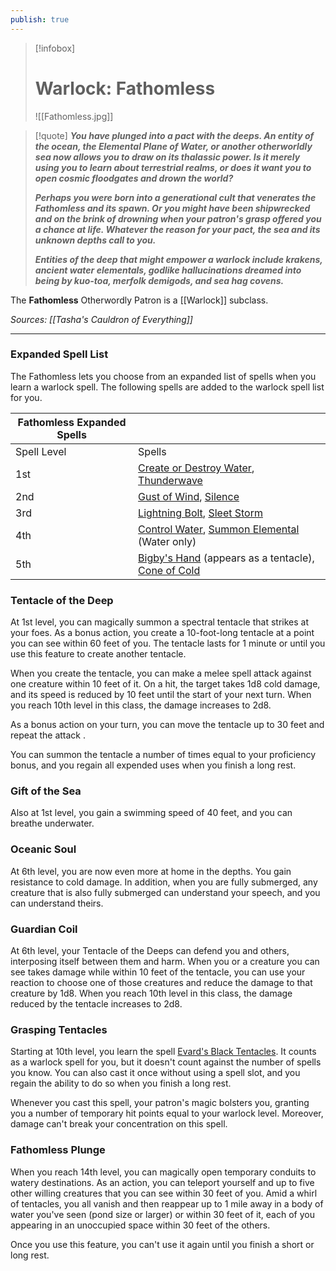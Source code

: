 ```yaml
---
publish: true
---
```

> [!infobox]
> # Warlock: Fathomless
> ![[Fathomless.jpg]]

> [!quote]
> **_You have plunged into a pact with the deeps. An entity of the ocean, the Elemental Plane of Water, or another otherworldly sea now allows you to draw on its thalassic power. Is it merely using you to learn about terrestrial realms, or does it want you to open cosmic floodgates and drown the world?_**
>
> **_Perhaps you were born into a generational cult that venerates the Fathomless and its spawn. Or you might have been shipwrecked and on the brink of drowning when your patron's grasp offered you a chance at life. Whatever the reason for your pact, the sea and its unknown depths call to you._**
>
> **_Entities of the deep that might empower a warlock include krakens, ancient water elementals, godlike hallucinations dreamed into being by kuo-toa, merfolk demigods, and sea hag covens._**

The **Fathomless** Otherwordly Patron is a [[Warlock]] subclass.

*Sources: [[Tasha's Cauldron of Everything]]*
***
### Expanded Spell List

The Fathomless lets you choose from an expanded list of spells when you learn a warlock spell. The following spells are added to the warlock spell list for you.

|Fathomless Expanded Spells|   |
|---|---|
|Spell Level|Spells|
|1st|[Create or Destroy Water](http://dnd5e.wikidot.com/spell:create-or-destroy-water), [Thunderwave](http://dnd5e.wikidot.com/spell:thunderwave)|
|2nd|[Gust of Wind](http://dnd5e.wikidot.com/spell:gust-of-wind), [Silence](http://dnd5e.wikidot.com/spell:silence)|
|3rd|[Lightning Bolt](http://dnd5e.wikidot.com/spell:lightning-bolt), [Sleet Storm](http://dnd5e.wikidot.com/spell:sleet-storm)|
|4th|[Control Water](http://dnd5e.wikidot.com/spell:control-water), [Summon Elemental](http://dnd5e.wikidot.com/spell:summon-elemental) (Water only)|
|5th|[Bigby's Hand](http://dnd5e.wikidot.com/spell:bigbys-hand) (appears as a tentacle), [Cone of Cold](http://dnd5e.wikidot.com/spell:cone-of-cold)|

### Tentacle of the Deep

At 1st level, you can magically summon a spectral tentacle that strikes at your foes. As a bonus action, you create a 10-foot-long tentacle at a point you can see within 60 feet of you. The tentacle lasts for 1 minute or until you use this feature to create another tentacle.

When you create the tentacle, you can make a melee spell attack against one creature within 10 feet of it. On a hit, the target takes 1d8 cold damage, and its speed is reduced by 10 feet until the start of your next turn. When you reach 10th level in this class, the damage increases to 2d8.

As a bonus action on your turn, you can move the tentacle up to 30 feet and repeat the attack .

You can summon the tentacle a number of times equal to your proficiency bonus, and you regain all expended uses when you finish a long rest.

### Gift of the Sea

Also at 1st level, you gain a swimming speed of 40 feet, and you can breathe underwater.

### Oceanic Soul

At 6th level, you are now even more at home in the depths. You gain resistance to cold damage. In addition, when you are fully submerged, any creature that is also fully submerged can understand your speech, and you can understand theirs.

### Guardian Coil

At 6th level, your Tentacle of the Deeps can defend you and others, interposing itself between them and harm. When you or a creature you can see takes damage while within 10 feet of the tentacle, you can use your reaction to choose one of those creatures and reduce the damage to that creature by 1d8. When you reach 10th level in this class, the damage reduced by the tentacle increases to 2d8.

### Grasping Tentacles

Starting at 10th level, you learn the spell [Evard's Black Tentacles](http://dnd5e.wikidot.com/spell:evards-black-tentacles). It counts as a warlock spell for you, but it doesn't count against the number of spells you know. You can also cast it once without using a spell slot, and you regain the ability to do so when you finish a long rest.

Whenever you cast this spell, your patron's magic bolsters you, granting you a number of temporary hit points equal to your warlock level. Moreover, damage can't break your concentration on this spell.

### Fathomless Plunge

When you reach 14th level, you can magically open temporary conduits to watery destinations. As an action, you can teleport yourself and up to five other willing creatures that you can see within 30 feet of you. Amid a whirl of tentacles, you all vanish and then reappear up to 1 mile away in a body of water you've seen (pond size or larger) or within 30 feet of it, each of you appearing in an unoccupied space within 30 feet of the others.

Once you use this feature, you can't use it again until you finish a short or long rest.